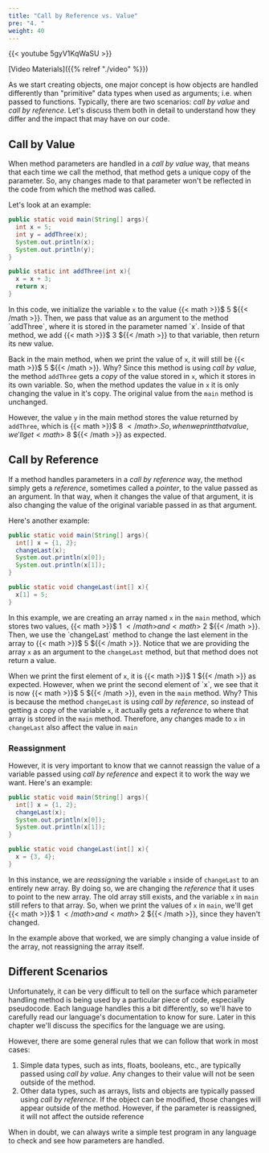 ```yaml
---
title: "Call by Reference vs. Value"
pre: "4. "
weight: 40
---
```


{{< youtube 5gyV1KqWaSU  >}}

[Video Materials]({{% relref "./video" %}})

As we start creating objects, one major concept is how objects are handled differently than "primitive" data types when used as arguments; i.e. when passed to functions. Typically, there are two scenarios: _call by value_ and _call by reference_. Let's discuss them both in detail to understand how they differ and the impact that may have on our code.

## Call by Value

When method parameters are handled in a _call by value_ way, that means that each time we call the method, that method gets a unique copy of the parameter. So, any changes made to that parameter won't be reflected in the code from which the method was called.

Let's look at an example:

```java
public static void main(String[] args){
  int x = 5;
  int y = addThree(x);
  System.out.println(x);
  System.out.println(y);
}

public static int addThree(int x){
  x = x + 3;
  return x;
}
```

In this code, we initialize the variable `x` to the value {{< math >}}$ 5 ${{< /math >}}. Then, we pass that value as an argument to the method `addThree`, where it is stored in the parameter named `x`. Inside of that method, we add {{< math >}}$ 3 ${{< /math >}} to that variable, then return its new value.

Back in the main method, when we print the value of `x`, it will still be {{< math >}}$ 5 ${{< /math >}}. Why? Since this method is using _call by value_, the method `addThree` gets a _copy_ of the value stored in `x`, which it stores in its own variable. So, when the method updates the value in `x` it is only changing the value in it's copy. The original value from the `main` method is unchanged. 

However, the value `y` in the main method stores the value returned by `addThree`, which is {{< math >}}$ 8 ${{< /math >}}. So, when we print that value, we'll get {{< math >}}$ 8 ${{< /math >}} as expected.

## Call by Reference

If a method handles parameters in a _call by reference_ way, the method simply gets a _reference_, sometimes called a _pointer_, to the value passed as an argument. In that way, when it changes the value of that argument, it is also changing the value of the original variable passed in as that argument. 

Here's another example:

```java
public static void main(String[] args){
  int[] x = {1, 2};
  changeLast(x);
  System.out.println(x[0]);
  System.out.println(x[1]);
}

public static void changeLast(int[] x){
  x[1] = 5;
}
```

In this example, we are creating an array named `x` in the `main` method, which stores two values, {{< math >}}$ 1 ${{< /math >}} and {{< math >}}$ 2 ${{< /math >}}. Then, we use the `changeLast` method to change the last element in the array to {{< math >}}$ 5 ${{< /math >}}. Notice that we are providing the array `x` as an argument to the `changeLast` method, but that method does not return a value.

When we print the first element of `x`, it is {{< math >}}$ 1 ${{< /math >}} as expected. However, when we print the second element of `x`, we see that it is now {{< math >}}$ 5 ${{< /math >}}, even in the `main` method. Why? This is because the method `changeLast` is using _call by reference_, so instead of getting a copy of the variable `x`, it actually gets a _reference_ to where that array is stored in the `main` method. Therefore, any changes made to `x` in `changeLast` also affect the value in `main`

### Reassignment

However, it is very important to know that we cannot reassign the value of a variable passed using _call by reference_ and expect it to work the way we want. Here's an example:

```java
public static void main(String[] args){
  int[] x = {1, 2};
  changeLast(x);
  System.out.println(x[0]);
  System.out.println(x[1]);
}

public static void changeLast(int[] x){
  x = {3, 4};
}
```

In this instance, we are _reassigning_ the variable `x` inside of `changeLast` to an entirely new array. By doing so, we are changing the _reference_ that it uses to point to the new array. The old array still exists, and the variable `x` in `main` still refers to that array. So, when we print the values of `x` in `main`, we'll get {{< math >}}$ 1 ${{< /math >}} and {{< math >}}$ 2 ${{< /math >}}, since they haven't changed.

In the example above that worked, we are simply changing a value inside of the array, not reassigning the array itself. 

## Different Scenarios

Unfortunately, it can be very difficult to tell on the surface which parameter handling method is being used by a particular piece of code, especially pseudocode. Each language handles this a bit differently, so we'll have to carefully read our language's documentation to know for sure. Later in this chapter we'll discuss the specifics for the language we are using. 

However, there are some general rules that we can follow that work in most cases:

1. Simple data types, such as ints, floats, booleans, etc., are typically passed using _call by value_. Any changes to their value will not be seen outside of the method.
2. Other data types, such as arrays, lists and objects are typically passed using _call by reference_. If the object can be modified, those changes will appear outside of the method. However, if the parameter is reassigned, it will not affect the outside reference

When in doubt, we can always write a simple test program in any language to check and see how parameters are handled. 